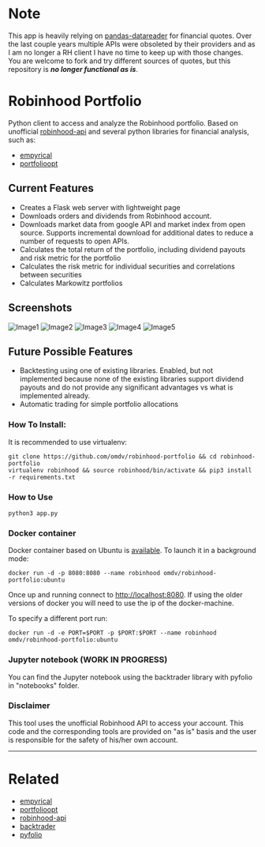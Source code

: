 # Note
This app is heavily relying on [pandas-datareader](https://pydata.github.io/pandas-datareader/stable/remote_data.html#) for financial quotes. Over the last couple years multiple APIs were obsoleted by their providers and as I am no longer a RH client I have no time to keep up with those changes. You are welcome to fork and try different sources of quotes, but this repository is **_no longer functional as is_**.

# Robinhood Portfolio
Python client to access and analyze the Robinhood portfolio.
Based on unofficial [robinhood-api](https://github.com/Jamonek/Robinhood) and several python libraries for financial analysis, such as:
- [empyrical](https://github.com/quantopian/empyrical)
- [portfolioopt](https://github.com/czielinski/portfolioopt)

## Current Features 
- Creates a Flask web server with lightweight page
- Downloads orders and dividends from Robinhood account.
- Downloads market data from google API and market index from open source. Supports incremental download for additional dates to reduce a number of requests to open APIs.
- Calculates the total return of the portfolio, including dividend payouts and risk metric for the portfolio
- Calculates the risk metric for individual securities and correlations between securities
- Calculates Markowitz portfolios

## Screenshots
![Image1](https://github.com/omdv/robinhood-portfolio/blob/master/docs/image_1.png)
![Image2](https://github.com/omdv/robinhood-portfolio/blob/master/docs/image_2.png)
![Image3](https://github.com/omdv/robinhood-portfolio/blob/master/docs/image_3.png)
![Image4](https://github.com/omdv/robinhood-portfolio/blob/master/docs/image_4.png)
![Image5](https://github.com/omdv/robinhood-portfolio/blob/master/docs/image_5.png)


## Future Possible Features
- Backtesting using one of existing libraries. Enabled, but not implemented because none of the existing libraries support dividend payouts and do not provide any significant advantages vs what is implemented already.
- Automatic trading for simple portfolio allocations

### How To Install:
It is recommended to use virtualenv:
```
git clone https://github.com/omdv/robinhood-portfolio && cd robinhood-portfolio
virtualenv robinhood && source robinhood/bin/activate && pip3 install -r requirements.txt
```

### How to Use
```
python3 app.py
```

### Docker container
Docker container based on Ubuntu is [available](https://hub.docker.com/r/omdv/robinhood-portfolio/). To launch it in a background mode:
```
docker run -d -p 8080:8080 --name robinhood omdv/robinhood-portfolio:ubuntu
```

Once up and running connect to [http://localhost:8080](http://localhost:8080). If using the older versions of docker you will need to use the ip of the docker-machine.

To specify a different port run:
```
docker run -d -e PORT=$PORT -p $PORT:$PORT --name robinhood omdv/robinhood-portfolio:ubuntu
```


### Jupyter notebook (WORK IN PROGRESS)
You can find the Jupyter notebook using the backtrader library with pyfolio in "notebooks" folder.


### Disclaimer
This tool uses the unofficial Robinhood API to access your account. This code and the corresponding tools are provided on "as is" basis and the user is responsible for the safety of his/her own account.

------------------

# Related
* [empyrical](https://github.com/quantopian/empyrical)
* [portfolioopt](https://github.com/czielinski/portfolioopt)
* [robinhood-api](https://github.com/Jamonek/Robinhood)
* [backtrader](https://github.com/mementum/backtrader)
* [pyfolio](https://github.com/quantopian/pyfolio)
